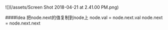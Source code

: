 ![](/assets/Screen Shot 2018-04-21 at 2.41.00 PM.png)

####Idea
把node.next的值复制到node上
node.val = node.next.val
node.next = node.next.next